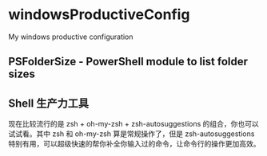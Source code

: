 # windowsProductiveConfig
My windows productive configuration

## PSFolderSize - PowerShell module to list folder sizes

## Shell 生产力工具
现在比较流行的是 zsh + oh-my-zsh + zsh-autosuggestions 的组合，你也可以试试看。其中 zsh 和 oh-my-zsh 算是常规操作了，但是 zsh-autosuggestions 特别有用，可以超级快速的帮你补全你输入过的命令，让命令行的操作更加高效。
